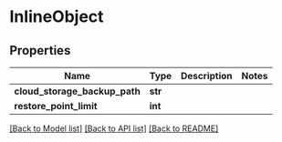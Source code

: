 # InlineObject


## Properties
Name | Type | Description | Notes
------------ | ------------- | ------------- | -------------
**cloud_storage_backup_path** | **str** |  | 
**restore_point_limit** | **int** |  | 

[[Back to Model list]](../README.md#documentation-for-models) [[Back to API list]](../README.md#documentation-for-api-endpoints) [[Back to README]](../README.md)


